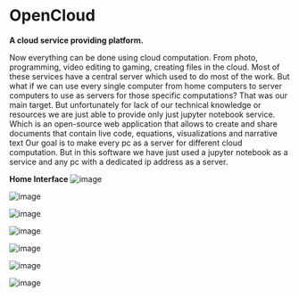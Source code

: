 # OpenCloud
**A cloud service providing platform.**

Now everything can be done using cloud computation. From photo, programming, video editing to gaming, creating files in the cloud. Most of these services have a central server which used to do most of the work. But what if we can use every single computer from home computers to server computers to use as servers for those specific computations? That was our main target. But unfortunately for lack of our technical knowledge or resources we are just able to provide only just jupyter notebook service. Which is an open-source web application that allows to create and share documents that contain live code, equations, visualizations and narrative text Our goal is to make every pc as a server for different cloud computation. But in this software we have just used a jupyter notebook as a service and any pc with a dedicated ip address as a server.


**Home Interface**
![image](https://user-images.githubusercontent.com/78086376/221812402-cbc6caf4-e2d1-4654-8ced-604aa374b261.png)

![image](https://user-images.githubusercontent.com/78086376/221812515-a38e39a0-3244-4f54-9394-1eb854cf5236.png)

![image](https://user-images.githubusercontent.com/78086376/221812621-037c9245-61cc-4c6b-a45a-b23ddf934ff6.png)

![image](https://user-images.githubusercontent.com/78086376/221812723-4ab112a7-b985-4632-8a8d-b226306a68e9.png)

![image](https://user-images.githubusercontent.com/78086376/221812782-24341205-854f-435f-bd0a-8d301d5bf268.png)

![image](https://user-images.githubusercontent.com/78086376/221812901-9f4c07dc-e25b-44d9-bb27-cca5bfe0b87f.png)

![image](https://user-images.githubusercontent.com/78086376/221812974-7aa6cdbb-a4a9-4b2b-824b-222cfa03c0ae.png)
